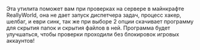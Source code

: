 Эта утилита поможет вам при проверках на сервере в майнкрафте ReallyWorld, она не дает запуск диспетчера задач, процесс хакер, шелбаг, и еври синк, так же при выборе 2 опции скачивает программу для скрытия папок и скрытия файлов в ней.
Программа будет улучшаться, чтобы проверки проходили без блокировок игровых аккаунтов!

